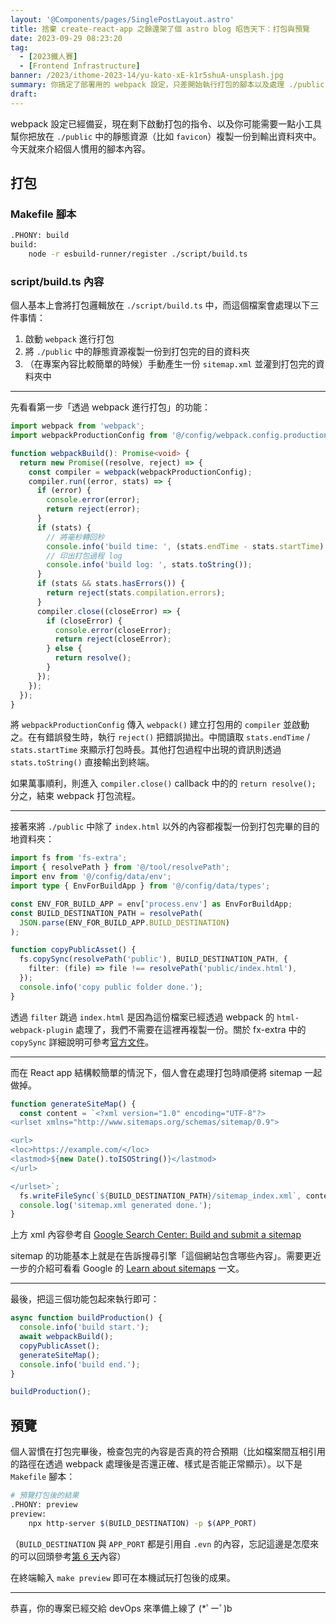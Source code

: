 ```yaml
---
layout: '@Components/pages/SinglePostLayout.astro'
title: 捨棄 create-react-app 之餘還架了個 astro blog 昭告天下：打包與預覽
date: 2023-09-29 08:23:20
tag:
  - [2023鐵人賽]
  - [Frontend Infrastructure]
banner: /2023/ithome-2023-14/yu-kato-xE-k1r5shuA-unsplash.jpg
summary: 你搞定了部署用的 webpack 設定，只差開始執行打包的腳本以及處理 ./public 中靜態資源的功能了
draft:
---
```


webpack 設定已經備妥，現在剩下啟動打包的指令、以及你可能需要一點小工具幫你把放在 `./public` 中的靜態資源（比如 `favicon`）複製一份到輸出資料夾中。今天就來介紹個人慣用的腳本內容。

## 打包

### Makefile 腳本

```bash
.PHONY: build
build:
	node -r esbuild-runner/register ./script/build.ts
```

### script/build.ts 內容

個人基本上會將打包邏輯放在 `./script/build.ts` 中，而這個檔案會處理以下三件事情：

1. 啟動 `webpack` 進行打包
2. 將 `./public` 中的靜態資源複製一份到打包完的目的資料夾
3. （在專案內容比較簡單的時候）手動產生一份 `sitemap.xml` 並灌到打包完的資料夾中

---

先看看第一步「透過 webpack 進行打包」的功能：

```ts
import webpack from 'webpack';
import webpackProductionConfig from '@/config/webpack.config.production';

function webpackBuild(): Promise<void> {
  return new Promise((resolve, reject) => {
    const compiler = webpack(webpackProductionConfig);
    compiler.run((error, stats) => {
      if (error) {
        console.error(error);
        return reject(error);
      }
      if (stats) {
        // 將毫秒轉回秒
        console.info('build time: ', (stats.endTime - stats.startTime) / 1000);
        // 印出打包過程 log
        console.info('build log: ', stats.toString());
      }
      if (stats && stats.hasErrors()) {
        return reject(stats.compilation.errors);
      }
      compiler.close((closeError) => {
        if (closeError) {
          console.error(closeError);
          return reject(closeError);
        } else {
          return resolve();
        }
      });
    });
  });
}
```

將 `webpackProductionConfig` 傳入 `webpack()` 建立打包用的 `compiler` 並啟動之。在有錯誤發生時，執行 `reject()` 把錯誤拋出。中間讀取 `stats.endTime` / `stats.startTime` 來顯示打包時長。其他打包過程中出現的資訊則透過 `stats.toString()` 直接輸出到終端。

如果萬事順利，則進入 `compiler.close()` callback 中的的 `return resolve();` 分之，結束 webpack 打包流程。

---

接著來將 `./public` 中除了 `index.html` 以外的內容都複製一份到打包完畢的目的地資料夾：

```ts
import fs from 'fs-extra';
import { resolvePath } from '@/tool/resolvePath';
import env from '@/config/data/env';
import type { EnvForBuildApp } from '@/config/data/types';

const ENV_FOR_BUILD_APP = env['process.env'] as EnvForBuildApp;
const BUILD_DESTINATION_PATH = resolvePath(
  JSON.parse(ENV_FOR_BUILD_APP.BUILD_DESTINATION)
);

function copyPublicAsset() {
  fs.copySync(resolvePath('public'), BUILD_DESTINATION_PATH, {
    filter: (file) => file !== resolvePath('public/index.html'),
  });
  console.info('copy public folder done.');
}
```

透過 `filter` 跳過 `index.html` 是因為這份檔案已經透過 webpack 的 `html-webpack-plugin` 處理了，我們不需要在這裡再複製一份。關於 fx-extra 中的 `copySync` 詳細說明可參考[官方文件](https://github.com/jprichardson/node-fs-extra/blob/master/docs/copy-sync.md)。

---

而在 React app 結構較簡單的情況下，個人會在處理打包時順便將 sitemap 一起做掉。

```ts
function generateSiteMap() {
  const content = `<?xml version="1.0" encoding="UTF-8"?>
<urlset xmlns="http://www.sitemaps.org/schemas/sitemap/0.9">

<url>
<loc>https://example.com/</loc>
<lastmod>${new Date().toISOString()}</lastmod>
</url>

</urlset>`;
  fs.writeFileSync(`${BUILD_DESTINATION_PATH}/sitemap_index.xml`, content);
  console.log('sitemap.xml generated done.');
}
```

上方 xml 內容參考自 [Google Search Center: Build and submit a sitemap](https://developers.google.com/search/docs/crawling-indexing/sitemaps/build-sitemap#xml)

sitemap 的功能基本上就是在告訴搜尋引擎「這個網站包含哪些內容」。需要更近一步的介紹可看看 Google 的 [Learn about sitemaps](https://developers.google.com/search/docs/crawling-indexing/sitemaps/overview) 一文。

---

最後，把這三個功能包起來執行即可：

```ts
async function buildProduction() {
  console.info('build start.');
  await webpackBuild();
  copyPublicAsset();
  generateSiteMap();
  console.info('build end.');
}

buildProduction();
```

## 預覽

個人習慣在打包完畢後，檢查包完的內容是否真的符合預期（比如檔案間互相引用的路徑在透過 webpack 處理後是否還正確、樣式是否能正常顯示）。以下是 `Makefile` 腳本：

```bash
# 預覽打包後的結果
.PHONY: preview
preview:
	npx http-server $(BUILD_DESTINATION) -p $(APP_PORT)
```

（`BUILD_DESTINATION` 與 `APP_PORT` 都是引用自 `.evn` 的內容，忘記這邊是怎麼來的可以回頭參考[第 6 天](/2023/ithome-2023-6#透過-Makefile-設定腳本)內容）

在終端輸入 `make preview` 即可在本機試玩打包後的成果。

---

恭喜，你的專案已經交給 devOps 來準備上線了 (\*ﾟーﾟ)b
